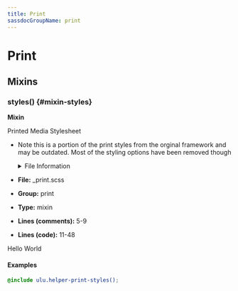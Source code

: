 ```yaml
---
title: Print
sassdocGroupName: print
---
```



# Print





## Mixins




<div class="sassdoc-item-header">

###  styles() {#mixin-styles}

  <div class="sassdoc-item-header__labels">
    <span class="tag tag--primary"><strong>Mixin</strong></span>
  </div>

</div>

  

Printed Media Stylesheet
- Note this is a portion of the print styles from the orginal framework
  and may be outdated. Most of the styling options have been removed though
    
    

    <details>
      <summary>File Information</summary>
- **File:** _print.scss
- **Group:** print
- **Type:** mixin
- **Lines (comments):** 5-9
- **Lines (code):** 11-48
    </details>
    

Hello World
  

#### Examples

      


``` scss
@include ulu.helper-print-styles();
```
  

      
  
  